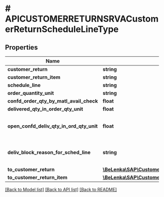 # # APICUSTOMERRETURNSRVACustomerReturnScheduleLineType

## Properties

Name | Type | Description | Notes
------------ | ------------- | ------------- | -------------
**customer_return** | **string** |  | [optional]
**customer_return_item** | **string** |  | [optional]
**schedule_line** | **string** |  | [optional]
**order_quantity_unit** | **string** |  | [optional]
**confd_order_qty_by_matl_avail_check** | **float** |  | [optional]
**delivered_qty_in_order_qty_unit** | **float** |  | [optional]
**open_confd_deliv_qty_in_ord_qty_unit** | **float** | Open Confirmed Delivery Quantity | [optional]
**deliv_block_reason_for_sched_line** | **string** | Schedule Line Blocked for Delivery | [optional]
**to_customer_return** | [**\BeLenka\SAP\CustomerReturn\Model\APICUSTOMERRETURNSRVACustomerReturnType**](APICUSTOMERRETURNSRVACustomerReturnType.md) |  | [optional]
**to_customer_return_item** | [**\BeLenka\SAP\CustomerReturn\Model\APICUSTOMERRETURNSRVACustomerReturnItemType**](APICUSTOMERRETURNSRVACustomerReturnItemType.md) |  | [optional]

[[Back to Model list]](../../README.md#models) [[Back to API list]](../../README.md#endpoints) [[Back to README]](../../README.md)
